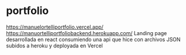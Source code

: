 # portfolio
https://manuelortelliportfolio.vercel.app/
https://manuortelliportfoliobackend.herokuapp.com/
Landing page desarrollada en react consumiendo una api que hice con archivos JSON subidos a heroku y deployada en Vercel
